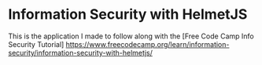 # Information Security with HelmetJS

This is the application I made to follow along with the [Free Code Camp Info Security Tutorial] https://www.freecodecamp.org/learn/information-security/information-security-with-helmetjs/

